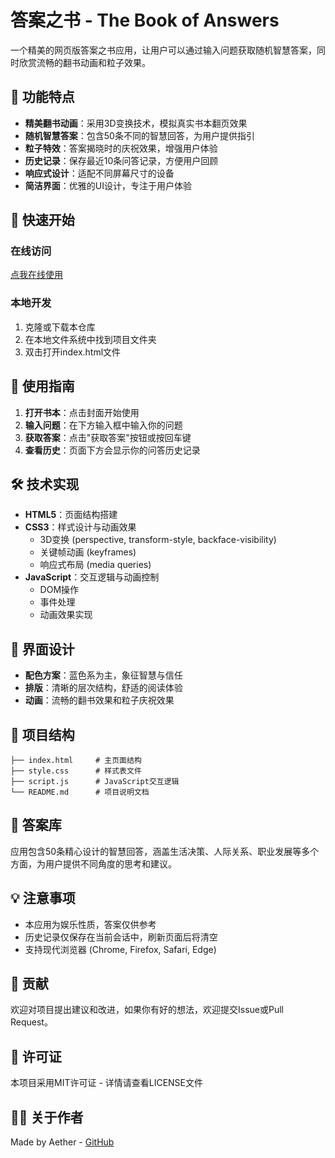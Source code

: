 # 答案之书 - The Book of Answers

一个精美的网页版答案之书应用，让用户可以通过输入问题获取随机智慧答案，同时欣赏流畅的翻书动画和粒子效果。

## 📌 功能特点

- **精美翻书动画**：采用3D变换技术，模拟真实书本翻页效果
- **随机智慧答案**：包含50条不同的智慧回答，为用户提供指引
- **粒子特效**：答案揭晓时的庆祝效果，增强用户体验
- **历史记录**：保存最近10条问答记录，方便用户回顾
- **响应式设计**：适配不同屏幕尺寸的设备
- **简洁界面**：优雅的UI设计，专注于用户体验

## 🚀 快速开始

### 在线访问

[点我在线使用](https://aether-1013.github.io/---The-Book-of-Answers/)

### 本地开发

1. 克隆或下载本仓库
2. 在本地文件系统中找到项目文件夹
3. 双击打开index.html文件

## 📖 使用指南

1. **打开书本**：点击封面开始使用
2. **输入问题**：在下方输入框中输入你的问题
3. **获取答案**：点击"获取答案"按钮或按回车键
4. **查看历史**：页面下方会显示你的问答历史记录

## 🛠️ 技术实现

- **HTML5**：页面结构搭建
- **CSS3**：样式设计与动画效果
  - 3D变换 (perspective, transform-style, backface-visibility)
  - 关键帧动画 (keyframes)
  - 响应式布局 (media queries)
- **JavaScript**：交互逻辑与动画控制
  - DOM操作
  - 事件处理
  - 动画效果实现

## 🎨 界面设计

- **配色方案**：蓝色系为主，象征智慧与信任
- **排版**：清晰的层次结构，舒适的阅读体验
- **动画**：流畅的翻书效果和粒子庆祝效果

## 📝 项目结构

```
├── index.html     # 主页面结构
├── style.css      # 样式表文件
├── script.js      # JavaScript交互逻辑
└── README.md      # 项目说明文档
```

## 🔮 答案库

应用包含50条精心设计的智慧回答，涵盖生活决策、人际关系、职业发展等多个方面，为用户提供不同角度的思考和建议。

## 💡 注意事项

- 本应用为娱乐性质，答案仅供参考
- 历史记录仅保存在当前会话中，刷新页面后将清空
- 支持现代浏览器 (Chrome, Firefox, Safari, Edge)

## 🤝 贡献

欢迎对项目提出建议和改进，如果你有好的想法，欢迎提交Issue或Pull Request。

## 📜 许可证

本项目采用MIT许可证 - 详情请查看LICENSE文件

## 👨‍💻 关于作者

Made by Aether - [GitHub](https://github.com/Aether-1013)

